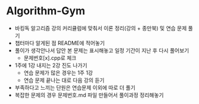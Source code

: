 # Algorithm-Gym

+ 바킹독 알고리즘 강의 커리큘럼에 맞춰서 이론 정리(강의 + 종만북) 및 연습 문제 풀기
+ 챕터마다 알게된 점 README에 적어놓기
+ 풀이가 생각안나서 답안 본 문제는 표시해놓고 일정 기간이 지난 후 다시 풀어보기
  + 문제번호[x].cpp로 체크
+ 1주에 1강 내지는 2강 진도 나가기
  + 연습 문제가 많은 경우는 1주 1강
  + 연습 문제 끝나는 대로 다음 강의 듣기
+ 부족하다고 느끼는 단원은 연습문제 이외에 따로 더 풀기
+ 복잡한 문제의 경우 문제번호.md 파일 만들어서 풀이과정 정리해놓기

